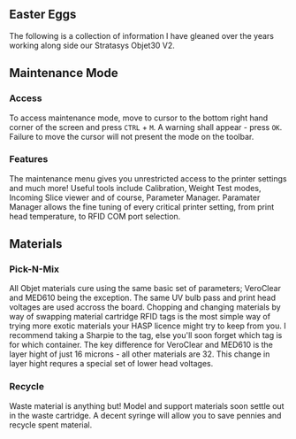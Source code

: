 Easter Eggs
-----------

The following is a collection of information I have gleaned over the years working along side our Stratasys Objet30 V2.

## Maintenance Mode
### Access
To access maintenance mode, move to cursor to the bottom right hand corner of the screen and press `CTRL` + `M`. A warning shall appear - press `OK`. Failure to move the cursor will not present the mode on the toolbar.

### Features
The maintenance menu gives you unrestricted access to the printer settings and much more! Useful tools include Calibration, Weight Test modes, Incoming Slice viewer and of course, Parameter Manager. Paramater Manager allows the fine tuning of every critical printer setting, from print head temperature, to RFID COM port selection.

## Materials
### Pick-N-Mix
All Objet materials cure using the same basic set of parameters; VeroClear and MED610 being the exception. The same UV bulb pass and print head voltages are used accross the board. Chopping and changing materials by way of swapping material cartridge RFID tags is the most simple way of trying more exotic materials your HASP licence might try to keep from you. I recommend taking a Sharpie to the tag, else you'll soon forget which tag is for which container. The key difference for VeroClear and MED610 is the layer hight of just 16 microns - all other materials are 32. This change in layer hight requres a special set of lower head voltages.

### Recycle
Waste material is anything but! Model and support materials soon settle out in the waste cartridge. A decent syringe will allow you to save pennies and recycle spent material.
